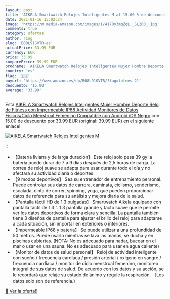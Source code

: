 ```yaml
---
layout: post
title: 'AIKELA Smartwatch Relojes Inteligentes M al 15.00 % de descuento'
date: 2021-01-16 15:02:24
image: 'https://m.media-amazon.com/images/I/417Oy3mqZqL._SL200_.jpg'
comments: true
category: ofertas
author: ring
slug: 'B08L91GVTR-es'
actualPrice: 33.99 EUR
currency: EUR
price: 33.99
comparePrice: 39.99 EUR
prodname: 'AIKELA Smartwatch Relojes Inteligentes Mujer Hombre Deporte Reloj de Fitness con Impermeable IP68 Actividad Monitores de Datos Físicos/Ciclo Menstrual Femenino Compatible con Android iOS Negro'
country: 'es'
flag: '🇪🇸'
buyurl: 'https://www.amazon.es/dp/B08L91GVTR/?tag=tolees-21'
descuento: '15.00'
average: '33.99'
---
```


Está [AIKELA Smartwatch Relojes Inteligentes Mujer Hombre Deporte Reloj de Fitness con Impermeable IP68 Actividad Monitores de Datos Físicos/Ciclo Menstrual Femenino Compatible con Android iOS Negro](https://www.amazon.es/dp/B08L91GVTR/?tag=tolees-21) con 15.00 de descuento por 33.99 EUR (original: 39.99 EUR) en el siguiente enlace!

[![AIKELA Smartwatch Relojes Inteligentes M](https://m.media-amazon.com/images/I/417Oy3mqZqL._SL200_.jpg)](https://www.amazon.es/dp/B08L91GVTR/?tag=tolees-21)

ℹ️:

- 【Batería liviana y de larga duración】 Este reloj solo pesa 39 gy la batería puede durar de 7 a 9 días después de 2,5 horas de carga. La correa de reloj suave se adapta para usar durante todo el día y no afectará su actividad diaria o deportes.
- 【9 modos deportivos】 Sea su entrenador de entrenamiento personal. Puede controlar sus datos de carrera, caminata, ciclismo, senderismo, escalada, cinta de correr, spinning, yoga, que pueden proporcionar datos de referencia para su análisis y mejora diaria de la salud.
- 【Pantalla táctil HD de 1.3 pulgadas】 Smartwatch Aikela equipado con pantalla táctil de 1.3 ”. 1.3 pantalla grande y tacto suave que le permite ver los datos deportivos de forma clara y sencilla. La pantalla también tiene 3 diseños de pantalla para ajustar el brillo del reloj para adaptarse a cada situación, sin importar en exteriores o interiores.
- 【Impermeable IP68 y batería】 Se puede utilizar a una profundidad de 50 metros. Puede usarlo mientras se lava las manos, se ducha y en piscinas cubiertas. (NOTA: No es adecuado para nadar, bucear en el mar o usar en una sauna. No es adecuado para usar en agua caliente)
- 【Monitor de datos de salud personal】 Reloj de actividad inteligente con sueño / frecuencia cardíaca / presión arterial / oxígeno en sangre / frecuencia cardíaca / monitor de ciclo menstrual femenino, monitoreo integral de sus datos de salud. De acuerdo con los datos y su acción, se le recordará que relaje su estado de ánimo y regule la respiración. （Los datos solo son de referencia.）

[🛒 Ver la oferta!!](https://www.amazon.es/dp/B08L91GVTR/?tag=tolees-21)

